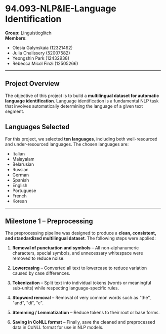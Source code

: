 # 94.093-NLP&IE-Language Identification

**Group:** Linguisticglitch  
**Members:**  
- Olesia Galynskaia (12321492)  
- Julia Chalissery (52007582)  
- Yeongshin Park (12432938)  
- Rebecca Micol Finzi (12505266)
  
---

## Project Overview
The objective of this project is to build a **multilingual dataset for automatic language identification**. Language identification is a fundamental NLP task that involves automatically determining the language of a given text segment.

## Languages Selected
For this project, we selected **ten languages**, including both well-resourced and under-resourced languages. The chosen languages are:  

- Italian  
- Malayalam  
- Belarusian  
- Russian  
- German  
- Spanish  
- English  
- Portuguese  
- French  
- Korean  

---

## Milestone 1 – Preprocessing

The preprocessing pipeline was designed to produce a **clean, consistent, and standardized multilingual dataset**. The following steps were applied:

1. **Removal of punctuation and symbols** – All non-alphanumeric characters, special symbols, and unnecessary whitespace were removed to reduce noise.
   
2. **Lowercasing** – Converted all text to lowercase to reduce variation caused by case differences.

3. **Tokenization** – Split text into individual tokens (words or meaningful sub-units) while respecting language-specific rules.
 
4. **Stopword removal** – Removal of very common words such as "the", "and", "di", "e".

5. **Stemming / Lemmatization** – Reduce tokens to their root or base forms.

6. **Saving in CoNLL format** – Finally, save the cleaned and preprocessed data in CoNLL format for use in NLP models.
   


